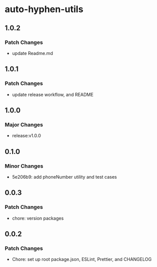 # auto-hyphen-utils

## 1.0.2

### Patch Changes

- update Readme.md

## 1.0.1

### Patch Changes

- update release workflow, and README

## 1.0.0

### Major Changes

- release:v1.0.0

## 0.1.0

### Minor Changes

- 5e206b9: add phoneNumber utility and test cases

## 0.0.3

### Patch Changes

- chore: version packages

## 0.0.2

### Patch Changes

- Chore: set up root package.json, ESLint, Prettier, and CHANGELOG
